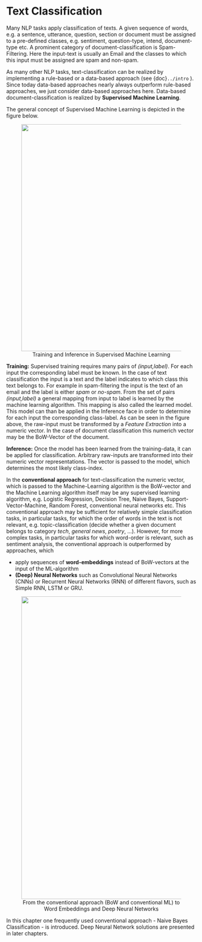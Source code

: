 # Text Classification

Many NLP tasks apply classification of texts. A given sequence of words, e.g. a sentence, utterance, question, section or document must be assigned to a pre-defined classes, e.g. sentiment, question-type, intend, document-type etc. A prominent category of document-classification is Spam-Filtering. Here the input-text is usually an Email and the classes to which this input must be assigned are spam and non-spam.

As many other NLP tasks, text-classification can be realized by implementing a rule-based or a data-based approach (see {doc}`../intro` ). Since today data-based approaches nearly always outperform rule-based approaches, we just consider data-based approaches here. Data-based document-classification is realized by **Supervised Machine Learning**. 

The general concept of Supervised Machine Learning is depicted in the figure below. 

<figure align="center">
<img width="600" src="https://maucher.home.hdm-stuttgart.de/Pics/SupervisedLearningSchemaEnglish.png">
<figcaption>Training and Inference in Supervised Machine Learning</figcaption>
</figure>

**Training:** Supervised training requires many pairs of *(input,label)*. For each input the corresponding label must be known. In the case of text classification the input is a text and the label indicates to which class this text belongs to. For example in spam-filtering the input is the text of an email and the label is either *spam* or *no-spam*. From the set of pairs *(input,label)* a general mapping from input to label is learned by the machine learning algorithm. This mapping is also called the learned model. This model can than be applied in  the Inference face in order to determine for each input the corresponding class-label. As can be seen in the figure above, the raw-input must be transformed by a *Feature Extraction* into a numeric vector. In the case of document classification this numerich vector may be the BoW-Vector of the document.

**Inference:** Once the model has been learned from the training-data, it can be applied for classification. Arbitrary raw-inputs are transformed into their numeric vector representations. The vector is passed to the model, which determines the most likely class-index.

In the **conventional approach** for text-classification the numeric vector, which is passed to the Machine-Learning algorithm is the BoW-vector and the Machine Learning algorithm itself may be any supervised learning algorithm, e.g. Logistic Regression, Decision Tree, Naive Bayes, Support-Vector-Machine, Random Forest, conventional neural networks etc. This conventional approach may be sufficient for relatively simple classification tasks, in particular tasks, for which the order of words in the text is not relevant, e.g. topic-classification (decide whether a given document belongs to category *tech*, *general news*, *poetry*, ...). However, for more complex tasks, in particular tasks for which word-order is relevant, such as sentiment analysis, the conventional approach is outperformed by approaches, which

* apply sequences of **word-embeddings** instead of BoW-vectors at the input of the ML-algorithm
* **(Deep) Neural Networks** such as Convolutional Neural Networks (CNNs) or Recurrent Neural Networks (RNN) of different flavors, such as Simple RNN, LSTM or GRU.

<figure align="center">
<img width="800" src="https://maucher.home.hdm-stuttgart.de/Pics/overAllPicture.png">
<figcaption>From the conventional approach (BoW and conventional ML) to Word Embeddings and Deep Neural Networks</figcaption>
</figure>

In this chapter one frequently used conventional approach - Naive Bayes Classification - is introduced. Deep Neural Network solutions are presented in later chapters.  

